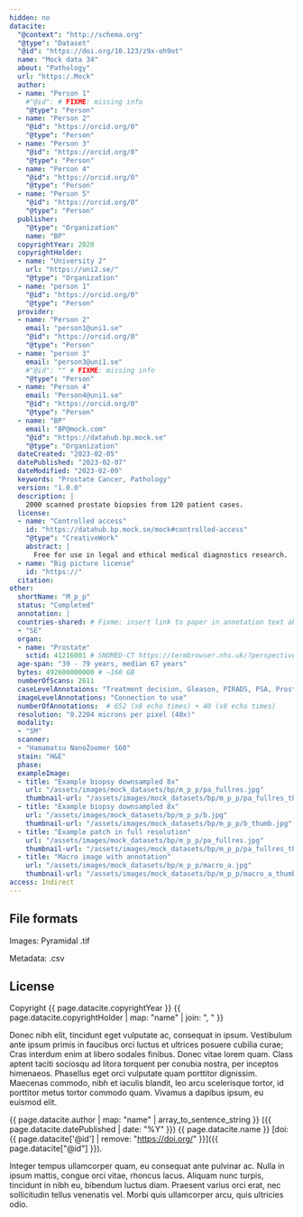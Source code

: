 ```yaml
---
hidden: no
datacite:
  "@context": "http://schema.org"
  "@type": "Dataset"
  "@id": "https://doi.org/10.123/z9x-oh9ot"
  name: "Mock data 34"
  about: "Pathology"
  url: "https:/.Mock"
  author:
  - name: "Person 1"
    #"@id": # FIXME: missing info
    "@type": "Person"
  - name: "Person 2"
    "@id": "https://orcid.org/0"
    "@type": "Person"
  - name: "Person 3"
    "@id": "https://orcid.org/0"
    "@type": "Person"
  - name: "Person 4"
    "@id": "https://orcid.org/0"
    "@type": "Person"
  - name: "Person 5"
    "@id": "https://orcid.org/0"
    "@type": "Person"
  publisher:
    "@type": "Organization"
    name: "BP"
  copyrightYear: 2020
  copyrightHolder:
  - name: "University 2"
    url: "https://uni2.se/"
    "@type": "Organization"
  - name: "person 1"
    "@id": "https://orcid.org/0"
    "@type": "Person"
  provider:
  - name: "Person 2"
    email: "person1@uni1.se"
    "@id": "https://orcid.org/0"
    "@type": "Person"
  - name: "person 3"
    email: "person3@uni1.se"
    #"@id": "" # FIXME: missing info
    "@type": "Person"        
  - name: "Person 4"
    email: "Person4@uni1.se"
    "@id": "https://orcid.org/0"
    "@type": "Person"
  - name: "BP"
    email: "BP@mock.com"
    "@id": "https://datahub.bp.mock.se"
    "@type": "Organization"
  dateCreated: "2023-02-05"
  datePublished: "2023-02-07"
  dateModified: "2023-02-09"
  keywords: "Prostate Cancer, Pathology"
  version: "1.0.0"
  description: |
    2000 scanned prostate biopsies from 120 patient cases.
  license:
  - name: "Controlled access"
    id: "https://datahub.bp.mock.se/mock#controlled-access"
    "@type": "CreativeWork"
    abstract: |
      Free for use in legal and ethical medical diagnostics research.
  - name: "Big picture license"
    id: "https://"
  citation:
other:
  shortName: "M_p_p"
  status: "Completed"
  annotation: |
  countries-shared: # Fixme: insert link to paper in annotation text above when published.
  - "SE"
  organ:
  - name: "Prostate"
    sctid: 41216001 # SNOMED-CT https://termbrowser.nhs.uk/?perspective=full&conceptId1=%s
  age-span: "39 - 79 years, median 67 years"
  bytes: 492600000000 # ~160 GB
  numberOfScans: 2611
  caseLevelAnnotaions: "Treatment decision, Gleason, PIRADS, PSA, Prostate volume, clinical T-stage"
  imageLevelAnnotations: "Connection to use"
  numberOfAnnotations:  # 652 (x8 echo times) + 40 (x8 echo times)
  resolution: "0.2204 microns per pixel (40x)"
  modality:
  - "SM"
  scanner:
  - "Hamamatsu NanoZoomer S60"
  stain: "H&E"
  phase:
  exampleImage:
  - title: "Example biopsy downsampled 8x"
    url: "/assets/images/mock_datasets/bp/m_p_p/pa_fullres.jpg"
    thumbnail-url: "/assets/images/mock_datasets/bp/m_p_p/pa_fullres_thumb.jpg"
  - title: "Example biopsy downsampled 8x"
    url: "/assets/images/mock_datasets/bp/m_p_p/b.jpg"
    thumbnail-url: "/assets/images/mock_datasets/bp/m_p_p/b_thumb.jpg"
  - title: "Example patch in full resolution"
    url: "/assets/images/mock_datasets/bp/m_p_p/pa_fullres.jpg"
    thumbnail-url: "/assets/images/mock_datasets/bp/m_p_p/pa_fullres_thumb.jpg"
  - title: "Macro image with annotation"
    url: "/assets/images/mock_datasets/bp/m_p_p/macro_a.jpg"
    thumbnail-url: "/assets/images/mock_datasets/bp/m_p_p/macro_a_thumb.jpg"
access: Indirect
---
```



## File formats

Images: Pyramidal .tif

Metadata: .csv

## License






Copyright
{{ page.datacite.copyrightYear }}
{{ page.datacite.copyrightHolder | map: "name" |  join: ", " }}

Donec nibh elit, tincidunt eget vulputate ac, consequat in ipsum. Vestibulum ante ipsum primis in faucibus orci luctus et ultrices posuere cubilia curae; Cras interdum enim at libero sodales finibus. Donec vitae lorem quam. Class aptent taciti sociosqu ad litora torquent per conubia nostra, per inceptos himenaeos. Phasellus eget orci vulputate quam porttitor dignissim. Maecenas commodo, nibh et iaculis blandit, leo arcu scelerisque tortor, id porttitor metus tortor commodo quam. Vivamus a dapibus ipsum, eu euismod elit.

{{ page.datacite.author | map: "name" | array_to_sentence_string }}
({{ page.datacite.datePublished | date: "%Y" }})
{{ page.datacite.name }}
[doi:{{ page.datacite['@id'] | remove: "https://doi.org/" }}]({{ page.datacite["@id"] }}).

 Integer tempus ullamcorper quam, eu consequat ante pulvinar ac. Nulla in ipsum mattis, congue orci vitae, rhoncus lacus. Aliquam nunc turpis, tincidunt in nibh eu, bibendum luctus diam. Praesent varius orci erat, nec sollicitudin tellus venenatis vel. Morbi quis ullamcorper arcu, quis ultricies odio.
